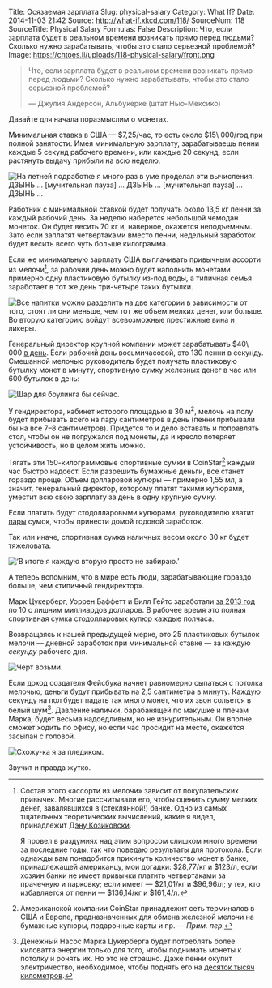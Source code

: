 Title: Осязаемая зарплата
Slug: physical-salary
Category: What If?
Date: 2014-11-03 21:42
Source: http://what-if.xkcd.com/118/
SourceNum: 118
SourceTitle: Physical Salary
Formulas: False
Description: Что, если зарплата будет в реальном времени возникать прямо перед людьми? Сколько нужно зарабатывать, чтобы это стало серьезной проблемой?
Image: https://chtoes.li/uploads/118-physical-salary/front.png

> Что, если зарплата будет в реальном времени возникать прямо перед людьми? Сколько нужно зарабатывать, чтобы это стало серьезной проблемой?
>
> — Джулия Андерсон, Альбукерке (штат Нью-Мексико)

Давайте для начала поразмыслим о монетах.

Минимальная ставка в США — \$7,25/час, то есть около \$15\ 000/год при полной занятости. Имея минимальную зарплату, зарабатываешь пенни каждые 5 секунд рабочего времени, или каждые 20 секунд, если растянуть выдачу прибыли на всю неделю.

![](/uploads/118-physical-salary/plink_ru.png "На летней подработке я много раз в уме проделал эти вычисления. ДЗЫНЬ ... [мучительная пауза] ... ДЗЫНЬ ... [мучительная пауза] ... ДЗЫНЬ ...")

Работник с минимальной ставкой будет получать около 13,5 кг пенни за каждый рабочий день. За неделю наберется небольшой чемодан монеток. Он будет весить 70 кг и, наверное, окажется неподъемным. Зато если заплатят четвертаками вместо пенни, недельный заработок будет весить всего чуть больше килограмма.

Если же минимальную зарплату США выплачивать привычным ассорти из мелочи[^1], за рабочий день можно будет наполнить монетами примерно одну пластиковую бутылку из-под воды, а типичная семья заработает в тот же день три-четыре таких бутылки.

[^1]:
    Состав этого «ассорти из мелочи» зависит от покупательских привычек. Многие рассчитывали его, чтобы оценить сумму мелких денег, завалявшихся в (стеклянной!) банке. Одно из самых тщательных теоретических вычислений, какие я видел, принадлежит [Дэну Козиковски](http://dfkoz.tumblr.com/post/20389927354/whats-a-pound-of-change-worth).

    Я провел в раздумиях над этим вопросом слишком много времени за последние годы, так что поведаю результаты для протокола. Если однажды вам понадобится прикинуть количество монет в банке, принадлежащей американцу, мои догадки: $28,77/кг и $123/л, если хозяин банки не имеет привычки платить четвертаками за прачечную и парковку; если имеет — $21,01/кг и $96,96/л; у тех, кто избавляется от пенни — $136,14/кг и $161,4/л.

![](/uploads/118-physical-salary/water.png "Все напитки можно разделить на две категории в зависимости от того, стоят ли они меньше, чем тот же объем мелких денег, или больше. Во вторую категорию войдут всевозможные престижные вина и ликеры.")

Генеральный директор крупной компании может зарабатывать \$40\ 000 [в день](http://news.yahoo.com/median-ceo-pay-crosses-10-million-2013-104644141--finance.html). Если рабочий день восьмичасовой, это 130 пенни в секунду. Смешанной мелочью руководитель будет получать пластиковую бутылку монет в минуту, спортивную сумку железных денег в час или 600 бутылок в день:

![](/uploads/118-physical-salary/600.png "Шар для боулинга бы сейчас.")

У гендиректора, кабинет которого площадью в 30 м<sup>2</sup>, мелочь на полу будет прибывать всего на пару сантиметров в день (пенни прибывали бы на все 7–8 сантиметров). Придется то и дело вставать и поправлять стол, чтобы он не погружался под монеты, да и кресло потеряет устойчивость, но в целом жить можно.

Тягать эти 150-килограммовые спортивные сумки в CoinStar[^2] каждый час быстро надоест. Если разрешить бумажные деньги, все станет гораздо проще. Объем долларовой купюры — примерно 1,55 мл, а значит, генеральный директор, которому платят такими купюрами, уместит всю свою зарплату за день в одну крупную сумку.

[^2]: Американской компании CoinStar принадлежит сеть терминалов в США и Европе, предназначенных для обмена железной мелочи на бумажные купюры, подарочные карты и пр. — *Прим. пер.*

Если платить будут стодолларовыми купюрами, руководителю хватит [пары](http://xkcd.com/1070/) сумок, чтобы принести домой годовой заработок.

Так или иначе, спортивная сумка наличных весом около 30 кг будет тяжеловата.

![](/uploads/118-physical-salary/heavy_ru.png "‘В итоге я каждую вторую просто не забираю.’")

А теперь вспомним, что в мире есть люди, зарабатывающие гораздо больше, чем «типичный гендиректор».

Марк Цукерберг, Уоррен Баффетт и Билл Гейтс заработали [за 2013 год](http://www.wealthx.com/articles/2013/revealed-billionaires-who-made-the-biggest-financial-gains-in-2013/) по 10 с лишним миллиардов долларов. В рабочее время это полная спортивная сумка стодолларовых купюр каждые полчаса.

Возвращаясь к нашей предыдущей мерке, это 25 пластиковых бутылок мелочи — дневной заработок при минимальной ставке — за каждую *секунду* рабочего дня.

![](/uploads/118-physical-salary/comparison_ru.png "Черт возьми.")

Если доход создателя Фейсбука начнет равномерно сыпаться с потолка мелочью, деньги будут прибывать на 2,5 сантиметра в минуту. Каждую секунду на пол будет падать так много монет, что их звон сольется в белый шум[^3]. Давление налички, барабанящей по макушке и плечам Марка, будет весьма надоедливым, но не изнурительным. Он вполне сможет ходить по офису, но если час просидит на месте, окажется засыпан с головой.

[^3]: Денежный Насос Марка Цукерберга будет потреблять более киловатта энергии только для того, чтобы поднимать монеты к потолку и ронять их. Но это не страшно. Даже пенни окупит электричество, необходимое, чтобы поднять его на [десяток тысяч километров](http://www.wolframalpha.com/input/?i=1+us+penny+%2F+%28us+cost+of+electricity+in+2013%29+%2F+%28penny+mass+*+earth+gravity%29). 

![](/uploads/118-physical-salary/worst_ru.png "Схожу-ка я за пледиком.")

Звучит и правда жутко.

